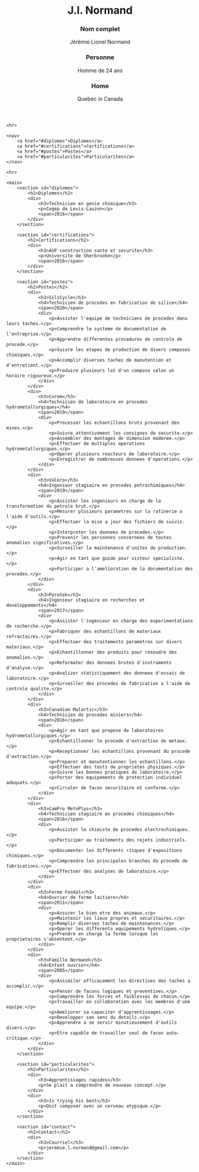 <html lang="en">

<head>
	<meta name="author" content="J.L. Normand">
	<meta charset="UTF-8">
	<link rel="stylesheet" href="design.css">
</head>

<body>
	<header>
		<h1>J.l. Normand</h1>
		<div>
			<h3>Nom complet</h3>
			<p>Jérémie Lionel Normand</p>
		</div>
		<div>
			<h3>Personne</h3>
			<p>Homme de 24 ans</p>
		</div>
		<div>
			<h3>Home</h3>
			<p>Quebec in Canada</p>
		</div>
	</header>

	<hr>

	<nav>
		<a href="#diplomes">Diplomes</a>
		<a href="#certifications">Certifications</a>
		<a href="#postes">Postes</a>
		<a href="#particularites">Particularites</a>
	</nav>

	<hr>

	<main>
		<section id="diplomes">
			<h2>Diplomes</h2>
			<div>
				<h3>Technicien en genie chimique</h3>
				<p>Cegep de Levis-Lauzon</p>
				<span>2016</span>
			</div>
		</section>

		<section id="certifications">
			<h2>Certifications</h2>
			<div>
				<h3>ASP construction sante et securite</h3>
				<p>Universite de Sherbrooke</p>
				<span>2016</span>
			</div>
		</section>

		<section id="postes">
			<h2>Postes</h2>
			<div>
				<h3>SiliCycle</h3>
				<h4>Technicien de procedes en fabrication de silice</h4>
				<span>2020</span>
				<div>
					<p>Assister l'equipe de techniciens de procedes dans leurs taches.</p>
					<p>Comprendre le systeme de documentation de l'entreprise.</p>
					<p>Apprendre differentes procedures de controle de procede.</p>
					<p>Suivre les etapes de production de divers composes chimiques.</p>
					<p>Accomplir diverses taches de manutention et d'entretient.</p>
					<p>Produire plusieurs lot d'un compose selon un horaire rigoureux.</p>
				</div>
			</div>
			<div>
				<h3>Corem</h3>
				<h4>Technicien de laboratoire en procedes hydrometallurgiques</h4>
				<span>2019</span>
				<div>
					<p>Processer les echantillons bruts provenant des mines.</p>
					<p>Suivre attentivement les consignes de securite.</p>
					<p>Assembler des montages de dimension moderee.</p>
					<p>Effectuer de multiples operations hydrometallurgiques.</p>
					<p>Operer plusieurs reacteurs de laboratoire.</p>
					<p>Enregistrer de nombreuses donnees d'operations.</p>
				</div>
			</div>
			<div>
				<h3>Valero</h3>
				<h4>Ingenieur stagiaire en procedes petrochimiques</h4>
				<span>2019</span>
				<div>
					<p>Assister les ingenieurs en charge de la transformation du petrole brut.</p>
					<p>Mesurer plusieurs parametres sur la rafinerie a l'aide d'outils.</p>
					<p>Effectuer la mise a jour des fichiers de suivis.</p>
					<p>Interpreter les donnees de procedes.</p>
					<p>Prevenir les personnes concernees de toutes anomalies significatives.</p>
					<p>Surveiller la maintenance d'unites de production.</p>
					<p>Agir en tant que guide pour visteur specialiste.</p>
					<p>Participer a l'amelioration de la documentation des procedes.</p>
				</div>
			</div>
			<div>
				<h3>Pyrotek</h3>
				<h4>Ingenieur stagiaire en recherches et developpements</h4>
				<span>2017</span>
				<div>
					<p>Assister l'ingenieur en charge des experimentations de recherche.</p>
					<p>Fabriquer des echantillons de materiaux refractaires.</p>
					<p>Effectuer des traitements parametres sur divers materiaux.</p>
					<p>Echantillonner des produits pour resoudre des anomalies.</p>
					<p>Reformater des donnees brutes d'instruments d'analyse.</p>
					<p>Analizer statistiquement des donnees d'essais de laboratoire.</p>
					<p>Surveiller des procedes de fabrication a l'aide de controle qualite.</p>
				</div>
			</div>
			<div>
				<h3>Canadian Malartic</h3>
				<h4>Technicien de procedes miniers</h4>
				<span>2016</span>
				<div>
					<p>Agir en tant que prepose de laboratoires hydrometallurgiques.</p>
					<p>Echantillonner le procede d'extraction de metaux.</p>
					<p>Receptionner les echantillons provenant du procede d'extraction.</p>
					<p>Preparer et manutentionner les echantillons.</p>
					<p>Effectuer des tests de proprietes physiques.</p>
					<p>Suivre les bonnes pratiques de laboratoire.</p>
					<p>Porter des equipements de protection individuel adequats.</p>
					<p>Circuler de facon securitaire et conforme.</p>
				</div>
			</div>
			<div>
				<h3>CamPro MetoPlus</h3>
				<h4>Technicien stagiaire en procedes chimiques</h4>
				<span>2016</span>
				<div>
					<p>Assister le chimiste de procedes electrochimiques.</p>
					<p>Participer au traitements des rejets industriels.</p>
					<p>Documenter les differents risques d'expositions chimiques.</p>
					<p>Comprendre les principales branches du procede de fabrications.</p>
					<p>Effectuer des analyses de laboratoire.</p>
				</div>
			</div>
			<div>
				<h3>Ferme Feodal</h3>
				<h4>Ouvrier de ferme laitiere</h4>
				<span>2011</span>
				<div>
					<p>Assurer le bien etre des animaux.</p>
					<p>Maintenir les lieux propres et securitaires.</p>
					<p>Remplir diverses taches de maintenances.</p>
					<p>Operer les differents equipements hydroliques.</p>
					<p>Prendre en charge la ferme lorsque les proprietaires s'absentent.</p>
				</div>
			</div>
			<div>
				<h3>Famille Normand</h3>
				<h4>Enfant ouvrier</h4>
				<span>2005</span>
				<div>
					<p>Assimiler efficacement les directives des taches a accomplir.</p>
					<p>Penser de facons logiques et preventives.</p>
					<p>Comprendre les forces et faiblesses de chacun.</p>
					<p>Travailler en collaboration avec les membres d'une equipe.</p>
					<p>Ameliorer sa capaciter d'apprentissages.</p>
					<p>Developper son sens du details.</p>
					<p>Apprendre a se servir minutieusement d'outils divers.</p>
					<p>Etre capable de travailler seul de facon auto-critique.</p>
				</div>
			</div>
		</section>

		<section id="particularites">
			<h2>Particularites</h2>
			<div>
				<h3>Apprentissages rapides</h3>
				<p>Se plait a comprendre de nouveau concept.</p>
			</div>
			<div>
				<h3>Is trying his best</h3>
				<p>Doit composer avec un cerveau atypique.</p>
			</div>
		</section>

		<section id="contact">
			<h2>Contact</h2>
			<div>
				<h3>Courriel</h3>
				<p>jeremie.l.normand@gmail.com</p>
			</div>
		</section>
	</main>
</body>

</html>
